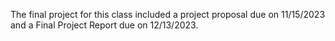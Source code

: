 The final project for this class included a project proposal due on 11/15/2023 and a Final Project Report due on 12/13/2023.
